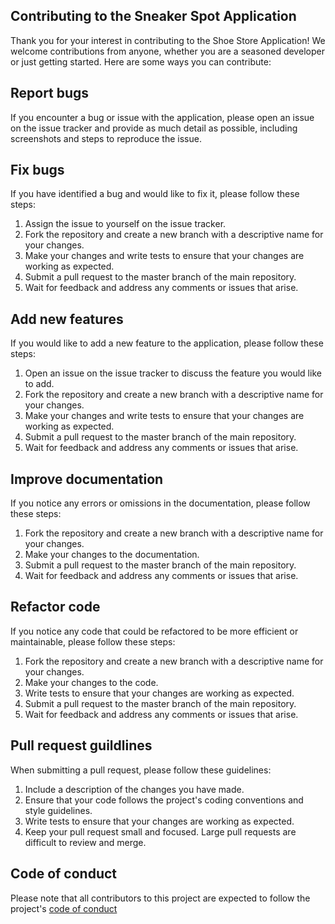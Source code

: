 ## Contributing to the Sneaker Spot Application

Thank you for your interest in contributing to the Shoe Store Application! We welcome contributions from anyone, whether you are a seasoned developer or just getting started. Here are some ways you can contribute:

## Report bugs 
If you encounter a bug or issue with the application, please open an issue on the issue tracker and provide as much detail as possible, including screenshots and steps to reproduce the issue.

## Fix bugs
If you have identified a bug and would like to fix it, please follow these steps:

1. Assign the issue to yourself on the issue tracker.
2. Fork the repository and create a new branch with a descriptive name for your changes.
3. Make your changes and write tests to ensure that your changes are working as expected.
4. Submit a pull request to the master branch of the main repository.
5. Wait for feedback and address any comments or issues that arise.

 ## Add new features
 If you would like to add a new feature to the application, please follow these steps:

1. Open an issue on the issue tracker to discuss the feature you would like to add.
2. Fork the repository and create a new branch with a descriptive name for your changes.
3. Make your changes and write tests to ensure that your changes are working as expected.
4. Submit a pull request to the master branch of the main repository.
5. Wait for feedback and address any comments or issues that arise.

## Improve documentation
If you notice any errors or omissions in the documentation, please follow these steps:

1. Fork the repository and create a new branch with a descriptive name for your changes.
2. Make your changes to the documentation.
3. Submit a pull request to the master branch of the main repository.
4. Wait for feedback and address any comments or issues that arise.

## Refactor code
If you notice any code that could be refactored to be more efficient or maintainable, please follow these steps:

1. Fork the repository and create a new branch with a descriptive name for your changes.
2. Make your changes to the code.
3. Write tests to ensure that your changes are working as expected.
4. Submit a pull request to the master branch of the main repository.
5. Wait for feedback and address any comments or issues that arise.

## Pull request guildlines
When submitting a pull request, please follow these guidelines:

1. Include a description of the changes you have made.
2. Ensure that your code follows the project's coding conventions and style guidelines.
3. Write tests to ensure that your changes are working as expected.
4. Keep your pull request small and focused. Large pull requests are difficult to review and merge.

## Code of conduct 
Please note that all contributors to this project are expected to follow the project's [code of conduct](https://github.com/MunavvarSinan/shoeStore-frontend/blob/master/CODE_OF_CONDUCT.md)
